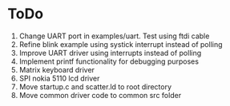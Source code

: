 # ToDo

1. Change UART port in examples/uart. Test using ftdi cable
2. Refine blink example using systick interrupt instead of polling
3. Improve UART driver using interrupts instead of polling
4. Implement printf functionality for debugging purposes
5. Matrix keyboard driver
6. SPI nokia 5110 lcd driver
7. Move startup.c and scatter.ld to root directory
8. Move common driver code to common src folder
